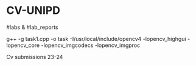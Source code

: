 # CV-UNIPD
#labs & #lab_reports

g++ -g task1.cpp -o task -I/usr/local/include/opencv4 -lopencv_highgui -lopencv_core -lopencv_imgcodecs -lopencv_imgproc

Cv submissions 23-24 
